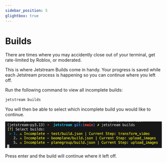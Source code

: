 ```yaml
---
sidebar_position: 5
glightbox: true
---
```


# Builds

There are times where you may accidently close out of your terminal, get rate-limited by Roblox, or moderated.

This is where Jetstream Builds come in handy. Your progress is saved while each Jetstream process is happening so you can continue where you left off.

Run the following command to view all incomplete builds:

```sh
jetstream builds
```

You will then be able to select which incomplete build you would like to continue.

![builds](assets/builds.png)

Press enter and the build will continue where it left off.